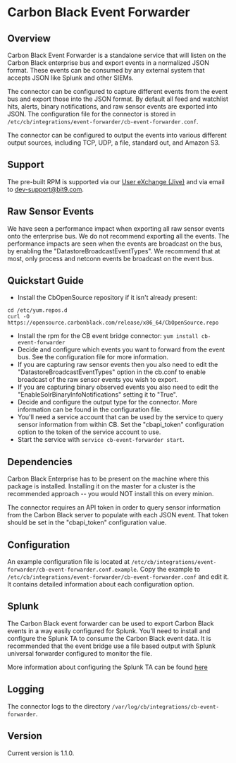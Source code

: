 # Carbon Black Event Forwarder

## Overview

Carbon Black Event Forwarder is a standalone service that will listen on the Carbon Black enterprise bus and export
events in a normalized JSON format.  These events can be consumed by any external system that accepts JSON like Splunk and other SIEMs.

The connector can be configured to capture different events from the event bus and export those into the JSON format.
By default all feed and watchlist hits, alerts, binary notifications, and raw sensor events are exported into JSON.  The
configuration file for the connector is stored in `/etc/cb/integrations/event-forwarder/cb-event-forwarder.conf`.

The connector can be configured to output the events into various different output sources, including TCP, UDP, a file,
standard out, and Amazon S3.  

## Support

The pre-built RPM is supported via our [User eXchange (Jive)](https://community.bit9.com/groups/developer-relations) 
and via email to dev-support@bit9.com.  

## Raw Sensor Events 

We have seen a performance impact when exporting all raw sensor events onto the enterprise bus.  We do not recommend
exporting all the events.  The performance impacts are seen when the events are broadcast on the bus, by enabling the
"DatastoreBroadcastEventTypes".  We recommend that at most, only process and netconn events be broadcast on the event
bus. 

## Quickstart Guide

* Install the CbOpenSource repository if it isn't already present:
```
cd /etc/yum.repos.d
curl -O https://opensource.carbonblack.com/release/x86_64/CbOpenSource.repo
```
* Install the rpm for the CB event bridge connector: `yum install cb-event-forwarder`
* Decide and configure which events you want to forward from the event bus.   See the configuration file for more information.
* If you are capturing raw sensor events then you also need to edit the "DatastoreBroadcastEventTypes" option in the cb.conf 
   to enable broadcast of the raw sensor events you wish to export.
* If you are capturing binary observed events you also need to edit the "EnableSolrBinaryInfoNotifications" setting it to "True".
* Decide and configure the output type for the connector.   More information can be found in the configuration file.
* You'll need a service account that can be used by the service to query sensor information from within CB.   Set the "cbapi_token" 
  configuration option to the token of the service account to use.
* Start the service with `service cb-event-forwarder start`.

## Dependencies

Carbon Black Enterprise has to be present on the machine where this package is installed.  Installing it on the master for a cluster is the recommended approach -- you would NOT install this on every minion.

The connector requires an API token in order to query sensor information from the Carbon Black server to populate with each
JSON event.   That token should be set in the "cbapi_token" configuration value.

## Configuration

An example configuration file is located at `/etc/cb/integrations/event-forwarder/cb-event-forwarder.conf.example`. Copy the example to
  `/etc/cb/integrations/event-forwarder/cb-event-forwarder.conf` and edit it. It contains detailed information
about each configuration option.

## Splunk

The Carbon Black event forwarder can be used to export Carbon Black events in a way easily configured for Splunk.  You'll
need to install and configure the Splunk TA to consume the Carbon Black event data.   It is recommended that the event
bridge use a file based output with Splunk universal forwarder configured to monitor the file.   

More information about configuring the Splunk TA can be found [here](http://docs.splunk.com/Documentation/AddOns/latest/Bit9CarbonBlack/About)

## Logging

The connector logs to the directory `/var/log/cb/integrations/cb-event-forwarder`.

## Version

Current version is 1.1.0.
